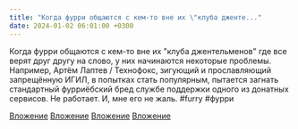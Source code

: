 ```yaml
---
title: "Когда фурри общаются с кем-то вне их \"клуба дженте..."
date: 2024-01-02 06:01:00 +0300
---
```


Когда фурри общаются с кем-то вне их "клуба джентельменов" где все верят друг другу на слово, у них начинаются некоторые проблемы.
Например, Артём Лаптев / Технофокс, зигующий и прославляющий запрещённую ИГИЛ, в попытках стать популярным, пытается загнать стандартный фурриёбский бред службе поддержки одного из донатных сервисов.
Не работает. И, мне его не жаль.
#furry #фурри


[Вложение](/assets/vk_photos/3/CK_emlN4bEs.jpg)
[Вложение](https://vk.com/photo41076938_457250438)
[Вложение](/assets/vk_photos/3/zMK1TIti6yo.jpg)
[Вложение](/assets/vk_photos/3/hD65UfMD_dQ.jpg)
